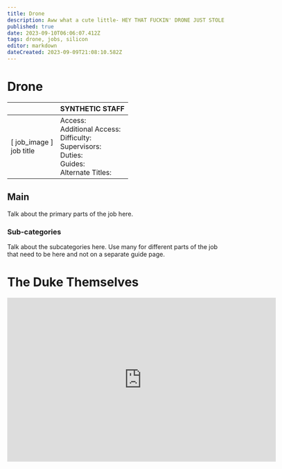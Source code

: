 ```yaml
---
title: Drone
description: Aww what a cute little- HEY THAT FUCKIN' DRONE JUST STOLE THE RCD!!
published: true
date: 2023-09-10T06:06:07.412Z
tags: drone, jobs, silicon
editor: markdown
dateCreated: 2023-09-09T21:08:10.582Z
---
```


# Drone

|                             | SYNTHETIC STAFF                                                                                   |
|-----------------------------|----------------------------------------------------------------------------------------------|
| \[ job_image ]<br>job title | Access:<br>Additional Access:<br>Difficulty:<br>Supervisors:<br>Duties:<br>Guides:<br>Alternate Titles: |

## Main 
Talk about the primary parts of the job here.


### Sub-categories
Talk about the subcategories here. Use many for different parts of the job that need to be here and not on a separate guide page.

# The Duke Themselves
<iframe src="https://player.twitch.tv/?channel=thedukeofook&parent=wiki.monkestation.com" frameborder="0" allowfullscreen="true" scrolling="no" height="378" width="620"></iframe>